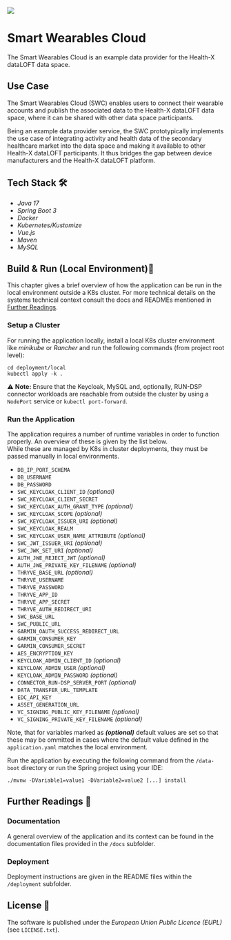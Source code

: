 ![](./docs/images/smart_wearables_cloud_logo_3000px.png)

# Smart Wearables Cloud

The Smart Wearables Cloud is an example data provider for the Health-X dataLOFT data space.

## Use Case 
The Smart Wearables Cloud (SWC) enables users to connect their wearable accounts and publish the associated data to the Health-X dataLOFT data space, where it can be shared with other data space participants.

Being an example data provider service, the SWC prototypically implements the use case of integrating activity and health data of the secondary healthcare market into the data space and making it available to other Health-X dataLOFT participants. It thus bridges the gap between device manufacturers and the Health-X dataLOFT platform.

## Tech Stack 🛠️

- *Java 17*
- *Spring Boot 3*
- *Docker*
- *Kubernetes/Kustomize*
- *Vue.js*
- *Maven*
- *MySQL*

## Build & Run (Local Environment)🚀
This chapter gives a brief overview of how the application can be run in the local environment outside a K8s cluster. For more technical details on the systems technical context consult the docs and READMEs mentioned in [Further Readings](#further-readings-).

### Setup a Cluster
For running the application locally, install a local K8s cluster environment like *minikube* or *Rancher* and run the following commands (from project root level):

```
cd deployment/local
kubectl apply -k . 
```

️⚠️ **Note:** Ensure that the Keycloak, MySQL and, optionally, RUN-DSP connector workloads are reachable from outside the cluster by using a `NodePort` service or `kubectl port-forward`. 

### Run the Application
The application requires a number of runtime variables in order to function properly. An overview of these is given by the list below.  
While these are managed by K8s in cluster deployments, they must be passed manually in local environments.

- `DB_IP_PORT_SCHEMA`
- `DB_USERNAME`
- `DB_PASSWORD`
- `SWC_KEYCLOAK_CLIENT_ID` *(optional)*
- `SWC_KEYCLOAK_CLIENT_SECRET`
- `SWC_KEYCLOAK_AUTH_GRANT_TYPE` *(optional)*
- `SWC_KEYCLOAK_SCOPE` *(optional)*
- `SWC_KEYCLOAK_ISSUER_URI` *(optional)*
- `SWC_KEYCLOAK_REALM`
- `SWC_KEYCLOAK_USER_NAME_ATTRIBUTE` *(optional)*
- `SWC_JWT_ISSUER_URI` *(optional)*
- `SWC_JWK_SET_URI` *(optional)*
- `AUTH_JWE_REJECT_JWT` *(optional)*
- `AUTH_JWE_PRIVATE_KEY_FILENAME` *(optional)*
- `THRYVE_BASE_URL` *(optional)*
- `THRYVE_USERNAME`
- `THRYVE_PASSWORD`
- `THRYVE_APP_ID`
- `THRYVE_APP_SECRET`
- `THRYVE_AUTH_REDIRECT_URI`
- `SWC_BASE_URL`
- `SWC_PUBLIC_URL`
- `GARMIN_OAUTH_SUCCESS_REDIRECT_URL`
- `GARMIN_CONSUMER_KEY`
- `GARMIN_CONSUMER_SECRET`
- `AES_ENCRYPTION_KEY`
- `KEYCLOAK_ADMIN_CLIENT_ID` *(optional)*
- `KEYCLOAK_ADMIN_USER` *(optional)*
- `KEYCLOAK_ADMIN_PASSWORD` *(optional)*
- `CONNECTOR_RUN-DSP_SERVER_PORT` *(optional)*
- `DATA_TRANSFER_URL_TEMPLATE`
- `EDC_API_KEY`
- `ASSET_GENERATION_URL`
- `VC_SIGNING_PUBLIC_KEY_FILENAME` *(optional)*
- `VC_SIGNING_PRIVATE_KEY_FILENAME` *(optional)*

Note, that for variables marked as ***(optional)*** default values are set so that these may be ommitted in cases where the default value defined in the `application.yaml` matches the local environment.

Run the application by executing the following command from the `/data-boot` directory or run the Spring project using your IDE:
```
./mvnw -DVariable1=value1 -DVariable2=value2 [...] install
```

## Further Readings 📗
### Documentation
A general overview of the application and its context can be found in the documentation files provided in the `/docs` subfolder.  

### Deployment
Deployment instructions are given in the README files within the `/deployment` subfolder.  

## License 📜

The software is published under the *European Union Public Licence (EUPL)* (see `LICENSE.txt`).